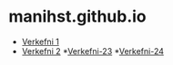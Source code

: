 # manihst.github.io

* [Verkefni 1](verkefni1)
* [Verkefni 2](verkefni2)
  *[Verkefni-23](verkefni-23)
  *[Verkefni-24](verkefni-24)
  
